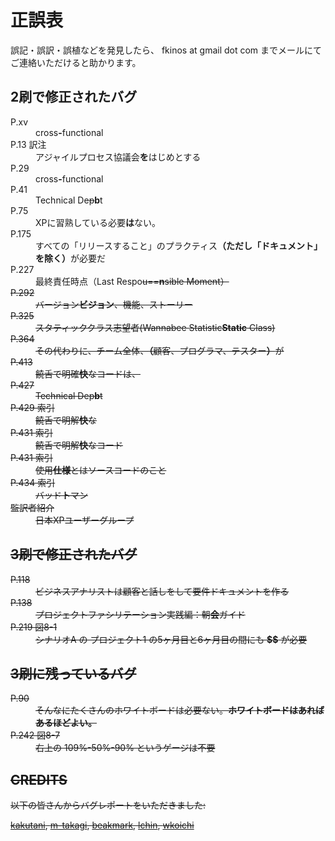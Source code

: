 正誤表
===============

誤記・誤訳・誤植などを発見したら、 fkinos at gmail dot com までメールにてご連絡いただけると助かります。

2刷で修正されたバグ
---------------

<dl>
  <dt>P.xv</dt>
  <dd>cross<strong>-</strong>functional</dd>
  <dt>P.13 訳注</dt>
  <dd>アジャイルプロセス協議会<strong>を</strong>はじめとする</dd>
  <dt>P.29</dt>
  <dd>cross<strong>-</strong>functional</dd>
  <dt>P.41</dt>
  <dd>Technical De<s>p</s><strong>b</strong>t</dd>
  <dt>P.75</dt>
  <dd>XPに習熟している必要<strong>は</strong>ない。</dd>
  <dt>P.175</dt>
  <dd>すべての「リリースすること」のプラクティス<strong>（ただし「ドキュメント」を除く）</strong>が必要だ</dd>
  <dt>P.227</dt>
  <dd>最終責任時点（Last Respo<s>u==<strong>n</strong>sible Moment）</dd>
  <dt>P.292</dt>
  <dd><s>バージョン</s><strong>ビジョン</strong>、機能、ストーリー</dd>
  <dt>P.325</dt>
  <dd>スタティッククラス志望者(Wannabee <s>Statistic</s><strong>Static</strong> Class)</dd>
  <dt>P.364</dt>
  <dd>その代わりに、チーム全体<s>、</s><strong>（</strong>顧客、プログラマ、テスター<strong>）</strong>が</dd>
  <dt>P.413</dt>
  <dd>饒舌で明<s>確</s><strong>快</strong>なコードは、</dd>
  <dt>P.427</dt>
  <dd>Technical De<s>p</s><strong>b</strong>t</dd>
  <dt>P.429 索引</dt>
  <dd>饒舌で明<s>解</s><strong>快</strong>な</dd>
  <dt>P.431 索引</dt>
  <dd>饒舌で明<s>解</s><strong>快</strong>なコード</dd>
  <dt>P.431 索引</dt>
  <dd><s>使用</s><strong>仕様</strong>とはソースコードのこと</dd>
  <dt>P.434 索引</dt>
  <dd>バッ<s>ド</s><strong>ト</strong>マン</dd>
  <dt>監訳者紹介</dt>
  <dd>日本XPユーザ<s>ー</s>グループ</dd>
</dl>

3刷で修正されたバグ
---------------

<dl>
  <dt>P.118</dt>
  <dd>ビジネスアナリストは顧客と話<s>し</s>をして要件ドキュメントを作る</dd>
  <dt>P.138</dt>
  <dd>プロジェクトファシリテーション実践編：朝<strong>会</strong>ガイド</dd>
  <dt>P.219 図8-1</dt>
  <dd>シナリオA の プロジェクト1 の5ヶ月目と6ヶ月目の間にも <strong>$$</strong> が必要</dd>
</dl>

3刷に残っているバグ
---------------

<dl>
  <dt>P.90</dt>
  <dd><s>そんなにたくさんのホワイトボードは必要ない。</s><strong>ホワイトボードはあればあるほどよい。</strong></dd>
  <dt>P.242 図8-7</dt>
  <dd>右上の 109%-50%-90% というゲージは不要</dd>
</dl>

CREDITS
---------------

以下の皆さんからバグレポートをいただきました:

[kakutani](http://kakutani.com/), [m-takagi](http://www.m-takagi.org/), [beakmark](http://mugiwara.jp/ki2/), [lchin](http://blog.s21g.com/lchin), [wkoichi](http://twitter.com/wkoichi)
